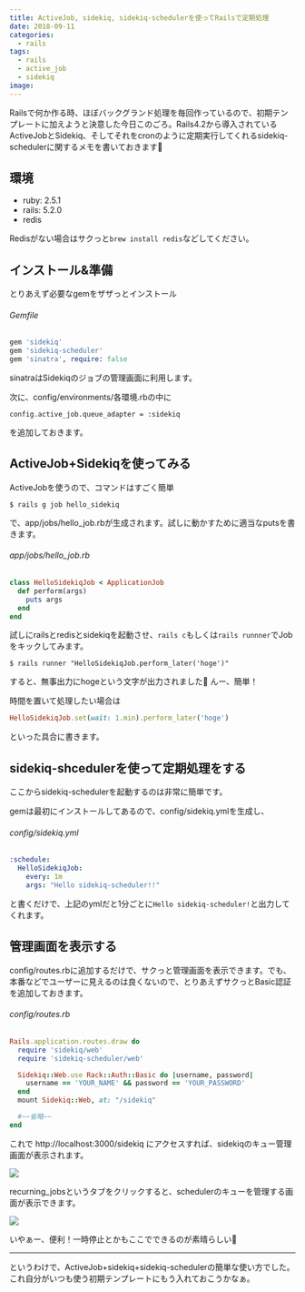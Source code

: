 ```yaml
---
title: ActiveJob, sidekiq, sidekiq-schedulerを使ってRailsで定期処理
date: 2018-09-11
categories:
  - rails
tags:
  - rails
  - active_job
  - sidekiq
image:
---
```

Railsで何か作る時、ほぼバックグランド処理を毎回作っているので、初期テンプレートに加えようと決意した今日このごろ。Rails4.2から導入されているActiveJobとSidekiq、そしてそれをcronのように定期実行してくれるsidekiq-schedulerに関するメモを書いておきます📝

<!--more-->

## 環境

- ruby: 2.5.1
- rails: 5.2.0
- redis

Redisがない場合はサクっと`brew install redis`などしてください。

## インストール&準備

とりあえず必要なgemをザザっとインストール

###### Gemfile
```ruby
gem 'sidekiq'
gem 'sidekiq-scheduler'
gem 'sinatra', require: false
```

sinatraはSidekiqのジョブの管理画面に利用します。

次に、config/environments/各環境.rbの中に

```
config.active_job.queue_adapter = :sidekiq
```

を追加しておきます。

## ActiveJob+Sidekiqを使ってみる

ActiveJobを使うので、コマンドはすごく簡単

```
$ rails g job hello_sidekiq
```

で、app/jobs/hello_job.rbが生成されます。試しに動かすために適当なputsを書きます。

###### app/jobs/hello_job.rb
```ruby
class HelloSidekiqJob < ApplicationJob
  def perform(args)
    puts args
  end
end
```

試しにrailsとredisとsidekiqを起動させ、`rails c`もしくは`rails runnner`でJobをキックしてみます。

```
$ rails runner "HelloSidekiqJob.perform_later('hoge')"
```

すると、無事出力にhogeという文字が出力されました🎉 んー、簡単！

時間を置いて処理したい場合は

```ruby
HelloSidekiqJob.set(wait: 1.min).perform_later('hoge')
```

といった具合に書きます。

## sidekiq-shcedulerを使って定期処理をする

ここからsidekiq-schedulerを起動するのは非常に簡単です。

gemは最初にインストールしてあるので、config/sidekiq.ymlを生成し、

###### config/sidekiq.yml
```yml
:schedule:
  HelloSidekiqJob:
    every: 1m
    args: "Hello sidekiq-scheduler!!"
```

と書くだけで、上記のymlだと1分ごとに`Hello sidekiq-scheduler!`と出力してくれます。

## 管理画面を表示する

config/routes.rbに追加するだけで、サクっと管理画面を表示できます。でも、本番などでユーザーに見えるのは良くないので、とりあえずサクっとBasic認証を追加しておきます。

###### config/routes.rb
```ruby
Rails.application.routes.draw do
  require 'sidekiq/web'
  require 'sidekiq-scheduler/web'

  Sidekiq::Web.use Rack::Auth::Basic do |username, password|
    username == 'YOUR_NAME' && password == 'YOUR_PASSWORD'
  end
  mount Sidekiq::Web, at: "/sidekiq"

  #~~省略~~
end
```

これで http://localhost:3000/sidekiq にアクセスすれば、sidekiqのキュー管理画面が表示されます。

![](https://s3-ap-northeast-1.amazonaws.com/t4traw/ss/2018-09-11_12-04-00.png)

recurning_jobsというタブをクリックすると、schedulerのキューを管理する画面が表示できます。

![](https://s3-ap-northeast-1.amazonaws.com/t4traw/ss/2018-09-11_12-05-09.png)

いやぁー、便利！一時停止とかもここでできるのが素晴らしい👏

---
というわけで、ActiveJob+sidekiq+sidekiq-schedulerの簡単な使い方でした。これ自分がいつも使う初期テンプレートにもう入れておこうかなぁ。
